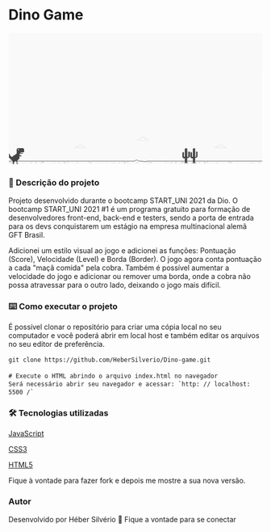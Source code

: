 # Dino Game

![Dino Game](https://github.com/HeberSilverio/Dino-game/blob/main/images/example.png)

### 🎫 Descrição do projeto

Projeto desenvolvido durante o bootcamp START_UNI 2021 da Dio.
O bootcamp START_UNI 2021 #1 é um programa gratuito para formação de desenvolvedores front-end, back-end e testers, sendo a porta de entrada para os devs conquistarem um estágio na empresa multinacional alemã GFT Brasil.


Adicionei um estilo visual ao jogo e adicionei as funções: Pontuação (Score), Velocidade (Level) e Borda (Border). O jogo agora conta pontuação a cada "maçã comida" pela cobra. Também é possível aumentar a velocidade do jogo e adicionar ou remover uma borda, onde a cobra não possa atravessar para o outro lado, deixando o jogo mais difícil.


### ⌨️ Como executar o projeto
É possível clonar o repositório para criar uma cópia local no seu computador e você poderá abrir em local host e também editar os arquivos no seu editor de preferência.

``` Clonando o repositório
git clone https://github.com/HeberSilverio/Dino-game.git

# Execute o HTML abrindo o arquivo index.html no navegador
Será necessário abrir seu navegador e acessar: `http: // localhost: 5500 /`
```

### 🛠️ Tecnologias utilizadas

[JavaScript](http://www.ecma-international.org/ecma-262/6.0/)

[CSS3](https://www.w3schools.com/css/)

[HTML5](https://developer.mozilla.org/pt-BR/docs/Web/HTML/HTML5)

Fique à vontade para fazer fork e depois me mostre a sua nova versão.<br />

### Autor

Desenvolvido por Héber Silvério 👋 Fique a vontade para se conectar





